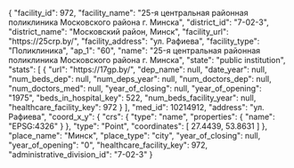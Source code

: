 {
    "facility_id": 972,
    "facility_name": "25-я центральная районная поликлиника Московского района г. Минска",
    "district_id": "7-02-3",
    "district_name": "Московский район, Минск",
    "facility_url": "https:\/\/25crp.by\/",
    "facility_address": "ул. Рафиева",
    "facility_type": "Поликлиника",
    "ap_1": "60",
    "name": "25-я центральная районная поликлиника Московского района г. Минска",
    "state": "public institution",
    "stats": [
        {
            "url": "https:\/\/17gp.by\/",
            "dep_name": null,
            "date_year": null,
            "num_beds_dep": null,
            "num_deps_year": null,
            "num_doctors_dep": null,
            "num_doctors_med": null,
            "year_of_closing": null,
            "year_of_opening": "1975",
            "beds_in_hospital_key": 522,
            "num_beds_facility_year": null,
            "healthcare_facility_key": 972
        }
    ],
    "med_id": 10214912,
    "address": "ул. Рафиева",
    "coord_x_y": {
        "crs": {
            "type": "name",
            "properties": {
                "name": "EPSG:4326"
            }
        },
        "type": "Point",
        "coordinates": [
            27.4439,
            53.8631
        ]
    },
    "place_name": "Минск",
    "place_type": "city",
    "year_of_closing": null,
    "year_of_opening": "0",
    "healthcare_facility_key": 972,
    "administrative_division_id": "7-02-3"
}